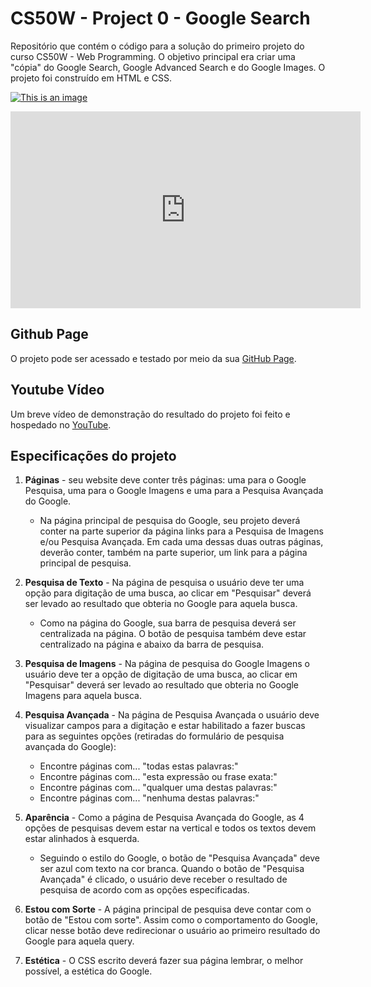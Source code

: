 # CS50W - Project 0 - Google Search

Repositório que contém o código para a solução do primeiro projeto do curso CS50W - Web Programming. O objetivo principal era criar uma "cópia" do Google Search, Google Advanced Search e do Google Images. O projeto foi construído em HTML e CSS.

[![This is an image](https://i.ibb.co/BN9zbpP/Opera-Instant-neo-2023-05-14-161802-victorpasson-github-io.png)](https://victorpasson.github.io/search-cs50w/)

<iframe width="560" height="315" 
        src="https://www.youtube.com/watch?v=zTojhb3C7IQ" 
        frameborder="0" allow="accelerometer; autoplay; 
                               encrypted-media; 
                               gyroscope;
                               picture-in-picture" 
        allowfullscreen></iframe>

## Github Page

O projeto pode ser acessado e testado por meio da sua [GitHub Page](https://victorpasson.github.io/search-cs50w/).

## Youtube Vídeo

Um breve vídeo de demonstração do resultado do projeto foi feito e hospedado no [YouTube](https://youtu.be/zTojhb3C7IQ).

## Especificações do projeto

1. **Páginas** - seu website deve conter três páginas: uma para o Google Pesquisa, uma para o Google Imagens e uma para a Pesquisa Avançada do Google.
    * Na página principal de pesquisa do Google, seu projeto deverá conter na parte superior da página links para a Pesquisa de Imagens e/ou Pesquisa Avançada. Em cada uma dessas duas outras páginas, deverão conter, também na parte superior, um link para a página principal de pesquisa.

2. **Pesquisa de Texto** - Na página de pesquisa o usuário deve ter uma opção para digitação de uma busca, ao clicar em "Pesquisar" deverá ser levado ao resultado que obteria no Google para aquela busca.
    * Como na página do Google, sua barra de pesquisa deverá ser centralizada na página. O botão de pesquisa também deve estar centralizado na página e abaixo da barra de pesquisa.
    
3. **Pesquisa de Imagens** - Na página de pesquisa do Google Imagens o usuário deve ter a opção de digitação de uma busca, ao clicar em "Pesquisar" deverá ser levado ao resultado que obteria no Google Imagens para aquela busca. 

4. **Pesquisa Avançada** - Na página de Pesquisa Avançada o usuário deve visualizar campos para a digitação e estar habilitado a fazer buscas para as seguintes opções (retiradas do formulário de pesquisa avançada do Google):
    * Encontre páginas com... "todas estas palavras:"
    * Encontre páginas com... "esta expressão ou frase exata:"
    * Encontre páginas com... "qualquer uma destas palavras:"
    * Encontre páginas com... "nenhuma destas palavras:"

5. **Aparência** - Como a página de Pesquisa Avançada do Google, as 4 opções de pesquisas devem estar na vertical e todos os textos devem estar alinhados à esquerda.
    * Seguindo o estilo do Google, o botão de "Pesquisa Avançada" deve ser azul com texto na cor branca. Quando o botão de "Pesquisa Avançada" é clicado, o usuário deve receber o resultado de pesquisa de acordo com as opções especificadas.

6. **Estou com Sorte** - A página principal de pesquisa deve contar com o botão de "Estou com sorte". Assim como o comportamento do Google, clicar nesse botão deve redirecionar o usuário ao primeiro resultado do Google para aquela query.

7. **Estética** - O CSS escrito deverá fazer sua página lembrar, o melhor possível, a estética do Google.
